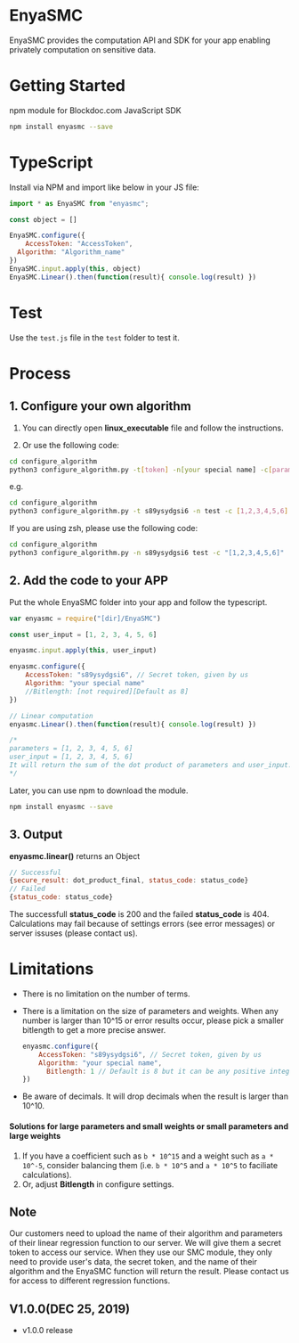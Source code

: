 # EnyaSMC

EnyaSMC provides the computation API and SDK for your app enabling privately computation on sensitive data.

# Getting Started

npm module for Blockdoc.com JavaScript SDK

```bash
npm install enyasmc --save
```

# TypeScript

Install via NPM and import like below in your JS file:

```js
import * as EnyaSMC from "enyasmc";

const object = []

EnyaSMC.configure({
	AccessToken: "AccessToken",
  Algorithm: "Algorithm_name"
})
EnyaSMC.input.apply(this, object)
EnyaSMC.Linear().then(function(result){ console.log(result) })
```

# Test

Use the `test.js` file in the  `test` folder to test it.

# Process

## 1. Configure your own algorithm

1. You can directly open **linux_executable** file and follow the instructions.


2. Or use the following code:

  ```bash
  cd configure_algorithm
  python3 configure_algorithm.py -t[token] -n[your special name] -c[parameters]
  ```

  e.g.

  ```bash
  cd configure_algorithm
  python3 configure_algorithm.py -t s89ysydgsi6 -n test -c [1,2,3,4,5,6]
  ```

  If you are using zsh, please use the following code:

  ```zsh
  cd configure_algorithm
  python3 configure_algorithm.py -n s89ysydgsi6 test -c "[1,2,3,4,5,6]"
  ```

## 2. Add the code to your APP

Put the whole EnyaSMC folder into your app and follow the typescript.

```js
var enyasmc = require("[dir]/EnyaSMC")

const user_input = [1, 2, 3, 4, 5, 6]

enyasmc.input.apply(this, user_input)

enyasmc.configure({
    AccessToken: "s89ysydgsi6", // Secret token, given by us
    Algorithm: "your special name"
  	//Bitlength: [not required][Default as 8]
})

// Linear computation
enyasmc.Linear().then(function(result){ console.log(result) })

/*   
parameters = [1, 2, 3, 4, 5, 6]
user_input = [1, 2, 3, 4, 5, 6]
It will return the sum of the dot product of parameters and user_input.
*/
```

Later, you can use npm to download the module.

```bash
npm install enyasmc --save
```

## 3. Output

**enyasmc.linear()** returns an Object

```js
// Successful
{secure_result: dot_product_final, status_code: status_code}
// Failed
{status_code: status_code}
```

The successfull **status_code** is 200 and the failed **status_code** is 404. Calculations may fail because of settings errors (see error messages) or server issuses (please contact us).

# Limitations

* There is no limitation on the number of terms.

* There is a limitation on the size of parameters and weights. When any number is larger than 10^15 or error results occur, please pick a smaller bitlength to get a more precise answer. 

  ```js
  enyasmc.configure({
      AccessToken: "s89ysydgsi6", // Secret token, given by us
      Algorithm: "your special name",
    	Bitlength: 1 // Default is 8 but it can be any positive integer 
  })
  ```

* Be aware of decimals. It will drop decimals when the result is larger than 10^10.

#### Solutions for large parameters and small weights or small parameters and large weights

1. If you have a coefficient such as `b * 10^15`​ and a weight such as `a * 10^-5`, consider balancing them (i.e. `​b * 10^5​` and `a * 10^5` to faciliate calculations).
2. Or, adjust **Bitlength** in configure settings.

## Note

Our customers need to upload the name of their algorithm and parameters of their linear regression function to our server. We will give them a secret token to access our service. When they use our SMC module, they only need to provide user's data, the secret token, and the name of their algorithm and the EnyaSMC function will return the result. Please contact us for access to different regression functions.

## V1.0.0(DEC 25, 2019)

* v1.0.0 release